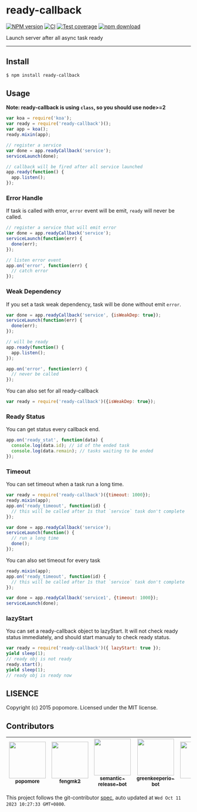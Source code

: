 # ready-callback

[![NPM version][npm-image]][npm-url]
[![CI](https://github.com/node-modules/ready-callback/actions/workflows/nodejs.yml/badge.svg)](https://github.com/node-modules/ready-callback/actions/workflows/nodejs.yml)
[![Test coverage][codecov-image]][codecov-url]
[![npm download][download-image]][download-url]

[npm-image]: https://img.shields.io/npm/v/ready-callback.svg?style=flat-square
[npm-url]: https://npmjs.org/package/ready-callback
[codecov-image]: https://codecov.io/github/node-modules/ready-callback/coverage.svg?branch=master
[codecov-url]: https://codecov.io/github/node-modules/ready-callback?branch=master
[download-image]: https://img.shields.io/npm/dm/ready-callback.svg?style=flat-square
[download-url]: https://npmjs.org/package/ready-callback

Launch server after all async task ready

---

## Install

```bash
$ npm install ready-callback
```

## Usage

**Note: ready-callback is using `class`, so you should use node>=2**

```js
var koa = require('koa');
var ready = require('ready-callback')();
var app = koa();
ready.mixin(app);

// register a service
var done = app.readyCallback('service');
serviceLaunch(done);

// callback will be fired after all service launched
app.ready(function() {
  app.listen();
});
```

### Error Handle

If task is called with error, `error` event will be emit, `ready` will never be called.

```js
// register a service that will emit error
var done = app.readyCallback('service');
serviceLaunch(function(err) {
  done(err);
});

// listen error event
app.on('error', function(err) {
  // catch error
});
```

### Weak Dependency

If you set a task weak dependency, task will be done without emit `error`.

```js
var done = app.readyCallback('service', {isWeakDep: true});
serviceLaunch(function(err) {
  done(err);
});

// will be ready
app.ready(function() {
  app.listen();
});

app.on('error', function(err) {
  // never be called
});
```

You can also set for all ready-callback

```js
var ready = require('ready-callback')({isWeakDep: true});
```

### Ready Status

You can get status every callback end.

```js
app.on('ready_stat', function(data) {
  console.log(data.id); // id of the ended task
  console.log(data.remain); // tasks waiting to be ended
});
```

### Timeout

You can set timeout when a task run a long time.

```js
var ready = require('ready-callback')({timeout: 1000});
ready.mixin(app);
app.on('ready_timeout', function(id) {
  // this will be called after 1s that `service` task don't complete
});

var done = app.readyCallback('service');
serviceLaunch(function() {
  // run a long time
  done();
});
```

You can also set timeout for every task

```js
ready.mixin(app);
app.on('ready_timeout', function(id) {
  // this will be called after 1s that `service` task don't complete
});

var done = app.readyCallback('service1', {timeout: 1000});
serviceLaunch(done);
```

### lazyStart

You can set a ready-callback object to lazyStart. It will not check 
ready status immediately, and should start manualy to check ready 
status.

```js
var ready = require('ready-callback')({ lazyStart: true });
yield sleep(1);
// ready obj is not ready
ready.start();
yield sleep(1);
// ready obj is ready now
```

## LISENCE

Copyright (c) 2015 popomore. Licensed under the MIT license.

<!-- GITCONTRIBUTOR_START -->

## Contributors

|[<img src="https://avatars.githubusercontent.com/u/360661?v=4" width="100px;"/><br/><sub><b>popomore</b></sub>](https://github.com/popomore)<br/>|[<img src="https://avatars.githubusercontent.com/u/156269?v=4" width="100px;"/><br/><sub><b>fengmk2</b></sub>](https://github.com/fengmk2)<br/>|[<img src="https://avatars.githubusercontent.com/u/32174276?v=4" width="100px;"/><br/><sub><b>semantic-release-bot</b></sub>](https://github.com/semantic-release-bot)<br/>|[<img src="https://avatars.githubusercontent.com/u/14790466?v=4" width="100px;"/><br/><sub><b>greenkeeperio-bot</b></sub>](https://github.com/greenkeeperio-bot)<br/>|[<img src="https://avatars.githubusercontent.com/u/6897780?v=4" width="100px;"/><br/><sub><b>killagu</b></sub>](https://github.com/killagu)<br/>|[<img src="https://avatars.githubusercontent.com/u/13450124?v=4" width="100px;"/><br/><sub><b>liuhanqu</b></sub>](https://github.com/liuhanqu)<br/>|
| :---: | :---: | :---: | :---: | :---: | :---: |


This project follows the git-contributor [spec](https://github.com/xudafeng/git-contributor), auto updated at `Wed Oct 11 2023 10:27:33 GMT+0800`.

<!-- GITCONTRIBUTOR_END -->
